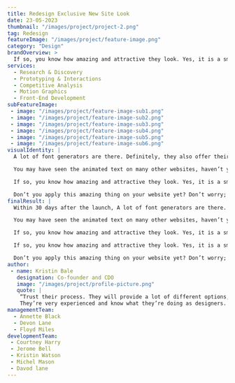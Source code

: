 ```yaml
---
title: Redesign Exclusive New Site Look
date: 23-05-2023
thumbnail: "/images/project/project-2.png"
tag: Redesign
featureImage: "/images/project/feature-image.png"
category: "Design"
brandOverview: >
  If so, you know how amazing and attractive they look. Yes, it is a smart way to grow the reader’s attention, and the moving text inspires the users to concentrate on that specific part, especially. Don’t you apply this amazing thing on your website yet? Don’t worry; we are offering our helping hand, just hold.
services:
  - Research & Discovery
  - Prototyping & Interactions
  - Competitive Analysis
  - Motion Graphics
  - Front-End Development
subFeatureImage:
 - image: "/images/project/feature-image-sub1.png"
 - image: "/images/project/feature-image-sub2.png"
 - image: "/images/project/feature-image-sub3.png"
 - image: "/images/project/feature-image-sub4.png"
 - image: "/images/project/feature-image-sub5.png"
 - image: "/images/project/feature-image-sub6.png"
visualIdentity: |
  A lot of font generators are there. Definitely, they also offer their own features. But we recommend exclusive Addons animated text generator widgets. Don’t you want to know why? Well, numerous reasons are there for choosing this widget. However, the followings are the primary reasons.

  You may have seen the animated text on many other websites, haven’t you?

  If so, you know how amazing and attractive they look. Yes, it is a smart way to grow the reader’s attention, and the moving text inspires the users to concentrate on that specific part, especially.

  Don’t you apply this amazing thing on your website yet? Don’t worry; we are offering our helping hand, just hold. If you use the animated text widget of exclusive addons for elementor, it’s a matter of a while to animate your desired text anytime. The widget lets you add free animated text in different styles as you like. In a word, it gives you the option to configure text in your own preference. Can’t you believe it? Let’s see.
finalResult: |
  Within 30 days after the launch, A lot of font generators are there. Definitely, they also offer their own features. But we recommend exclusive Addons animated text generator widgets. Don’t you want to know why? Well, numerous reasons are there for choosing this widget. However, the followings are the primary reasons.

  You may have seen the animated text on many other websites, haven’t you?

  If so, you know how amazing and attractive they look. Yes, it is a smart way to grow the reader’s attention, and the moving text inspires the users to concentrate on that specific part, especially.

  If so, you know how amazing and attractive they look. Yes, it is a smart way to grow the reader’s attention, and the moving text inspires the users to concentrate on that specific part, especially.

  Don’t you apply this amazing thing on your website yet? Don’t worry; we are offering our helping hand, just hold.
author:
 - name: Kristin Bale
   designation: Co-founder and CDO
   image: "/images/project/profile-picture.png"
   quote: |
    “Trust their process. They will provide a lot of different options, but generally, they’ve put a lot of thinking behind them.
    They’re very experienced and know what they’re doing as designers. Listen to them and they will help elevate your brand and achieve your goals.” 😍
managementTeam:
  - Annette Black
  - Devon Lane
  - Floyd Miles
developmentTeam: 
 - Courtney Harry
 - Jerome Bell
 - Kristin Watson
 - Michel Mason
 - Davod lane
---
```

